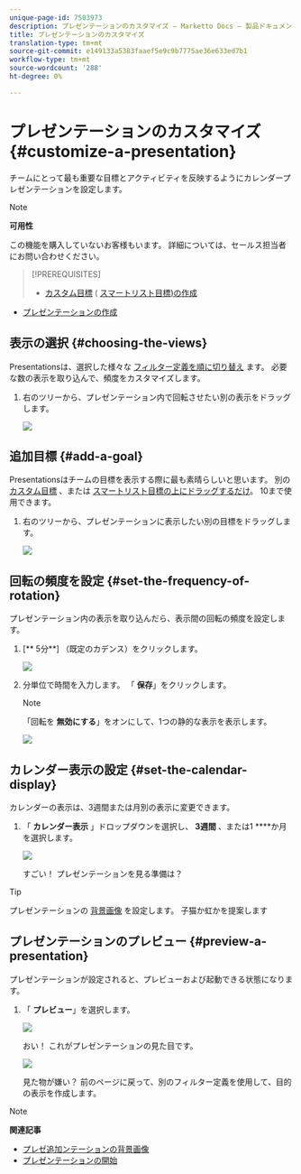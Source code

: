 ```yaml
---
unique-page-id: 7503973
description: プレゼンテーションのカスタマイズ — Marketto Docs — 製品ドキュメント
title: プレゼンテーションのカスタマイズ
translation-type: tm+mt
source-git-commit: e149133a5383faaef5e9c9b7775ae36e633ed7b1
workflow-type: tm+mt
source-wordcount: '288'
ht-degree: 0%

---
```



# プレゼンテーションのカスタマイズ {#customize-a-presentation}

チームにとって最も重要な目標とアクティビティを反映するようにカレンダープレゼンテーションを設定します。

>[!NOTE]
>
>**可用性**
>
>この機能を購入していないお客様もいます。 詳細については、セールス担当者にお問い合わせください。

>[!PREREQUISITES]
>
>* [カスタム目標](create-a-custom-goal.md) ( [スマートリスト目標)の作成](create-a-smart-list-goal.md)
   >
   >
* [プレゼンテーションの作成](create-a-presentation.md)

>



## 表示の選択 {#choosing-the-views}

Presentationsは、選択した様々な [フィルター定義を順に切り替え](../../../../product-docs/core-marketo-concepts/marketing-calendar/working-with-the-calendar/filtering-the-marketing-calendar.md) ます。 必要な数の表示を取り込んで、頻度をカスタマイズします。

1. 右のツリーから、プレゼンテーション内で回転させたい別の表示をドラッグします。

   ![](assets/image2015-3-18-13-3a6-3a10.png)

## 追加目標 {#add-a-goal}

Presentationsはチームの目標を表示する際に最も素晴らしいと思います。 別の [カスタム目標](create-a-custom-goal.md) 、または [スマートリスト目標の上にドラッグするだけ](create-a-smart-list-goal.md)。 10まで使用できます。

1. 右のツリーから、プレゼンテーションに表示したい別の目標をドラッグします。

   ![](assets/image2015-3-24-14-3a23-3a26.png)

## 回転の頻度を設定 {#set-the-frequency-of-rotation}

プレゼンテーション内の表示を取り込んだら、表示間の回転の頻度を設定します。

1. [** 5分**] （既定のカデンス）をクリックします。

   ![](assets/image2015-3-18-13-3a17-3a29.png)

1. 分単位で時間を入力します。 「 **保存**」をクリックします。

   >[!NOTE]
   >
   >「回転を **無効にする**」をオンにして、1つの静的な表示を表示します。

   ![](assets/image2015-3-18-13-3a22-3a18.png)

## カレンダー表示の設定 {#set-the-calendar-display}

カレンダーの表示は、3週間または月別の表示に変更できます。

1. 「 **カレンダー表示** 」ドロップダウンを選択し、 **3週間** 、または1 ****&#x200B;か月を選択します。

   ![](assets/image2015-3-18-13-3a27-3a37.png)

   すごい！ プレゼンテーションを見る準備は？

>[!TIP]
>
>プレゼンテーションの [背景画像](add-a-background-image-to-a-presentation.md) を設定します。 子猫か虹かを提案します

## プレゼンテーションのプレビュー {#preview-a-presentation}

プレゼンテーションが設定されると、プレビューおよび起動できる状態になります。

1. 「 **プレビュー**」を選択します。

   ![](assets/image2015-3-18-13-3a37-3a55.png)

   おい！ これがプレゼンテーションの見た目です。

   ![](assets/image2015-3-24-14-3a29-3a29.png)

   見た物が嫌い？ 前のページに戻って、別のフィルター定義を使用して、目的の表示を作成します。

>[!NOTE]
>
>**関連記事**
>
>* [プレゼ追加ンテーションの背景画像](add-a-background-image-to-a-presentation.md)
>* [プレゼンテーションの開始](launch-a-presentation.md)

>



